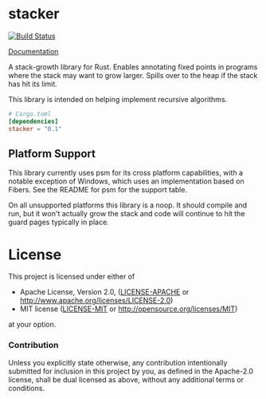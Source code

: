 # stacker

[![Build Status](https://github.com/rust-lang/stacker/workflows/CI/badge.svg)](https://github.com/rust-lang/stacker/actions)

[Documentation](https://docs.rs/stacker)

A stack-growth library for Rust. Enables annotating fixed points in programs
where the stack may want to grow larger. Spills over to the heap if the stack
has hit its limit.

This library is intended on helping implement recursive algorithms.

```toml
# Cargo.toml
[dependencies]
stacker = "0.1"
```

## Platform Support

This library currently uses psm for its cross platform capabilities, with a notable exception of
Windows, which uses an implementation based on Fibers. See the README for psm for the support
table.

On all unsupported platforms this library is a noop. It should compile and run, but it
won't actually grow the stack and code will continue to hit the guard pages
typically in place.

# License

This project is licensed under either of

 * Apache License, Version 2.0, ([LICENSE-APACHE](LICENSE-APACHE) or
   http://www.apache.org/licenses/LICENSE-2.0)
 * MIT license ([LICENSE-MIT](LICENSE-MIT) or
   http://opensource.org/licenses/MIT)

at your option.

### Contribution

Unless you explicitly state otherwise, any contribution intentionally submitted
for inclusion in this project by you, as defined in the Apache-2.0 license,
shall be dual licensed as above, without any additional terms or conditions.
